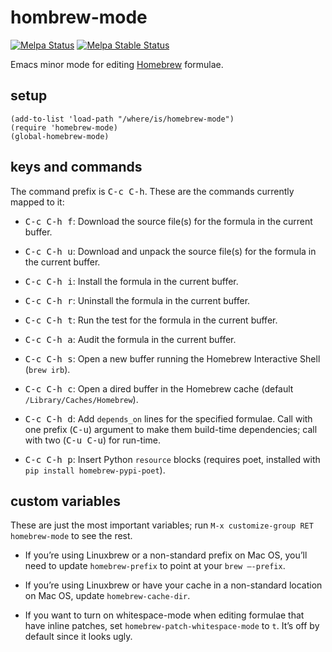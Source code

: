 # hombrew-mode

[![Melpa Status](http://melpa.org/packages/homebrew-mode-badge.svg)](http://melpa.org/#/homebrew-mode)
[![Melpa Stable Status](http://stable.melpa.org/packages/homebrew-mode-badge.svg)](http://stable.melpa.org/#/homebrew-mode)

Emacs minor mode for editing [Homebrew](http://brew.sh) formulae.

## setup

```elisp
(add-to-list 'load-path "/where/is/homebrew-mode")
(require 'homebrew-mode)
(global-homebrew-mode)
```

## keys and commands

The command prefix is <kbd>C-c C-h</kbd>.  These are the commands currently mapped to it:

- <kbd>C-c C-h f</kbd>: Download the source file(s) for the formula
  in the current buffer.

- <kbd>C-c C-h u</kbd>: Download and unpack the source file(s) for the formula
  in the current buffer.

- <kbd>C-c C-h i</kbd>: Install the formula in the current buffer.

- <kbd>C-c C-h r</kbd>: Uninstall the formula in the current buffer.

- <kbd>C-c C-h t</kbd>: Run the test for the formula in the current buffer.

- <kbd>C-c C-h a</kbd>: Audit the formula in the current buffer.

- <kbd>C-c C-h s</kbd>: Open a new buffer running the Homebrew
  Interactive Shell (`brew irb`).

- <kbd>C-c C-h c</kbd>: Open a dired buffer in the Homebrew cache
  (default `/Library/Caches/Homebrew`).

- <kbd>C-c C-h d</kbd>: Add `depends_on` lines for the specified
  formulae.  Call with one prefix (<kbd>C-u</kbd>) argument to make
  them build-time dependencies; call with two (<kbd>C-u C-u</kbd>) for
  run-time.

- <kbd>C-c C-h p</kbd>: Insert Python `resource` blocks (requires poet,
  installed with `pip install homebrew-pypi-poet`).

## custom variables

These are just the most important variables; run `M-x customize-group
RET homebrew-mode` to see the rest.

- If you’re using Linuxbrew or a non-standard prefix on Mac OS, you’ll
  need to update `homebrew-prefix` to point at your `brew –-prefix`.

- If you’re using Linuxbrew or have your cache in a non-standard
  location on Mac OS, update `homebrew-cache-dir`.

- If you want to turn on whitespace-mode when editing formulae that
  have inline patches, set `homebrew-patch-whitespace-mode` to
  `t`. It’s off by default since it looks ugly.
